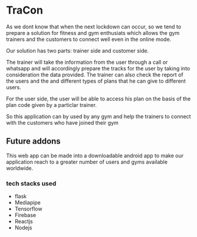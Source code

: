 # TraCon

As we dont know that when the next lockdown can occur, so we tend to prepare a solution for fitness and gym enthusiats which allows the gym trainers and the customers to connect well even in the online mode. 
<p>Our solution has two parts: trainer side and customer side.</p>
<p>The trainer will take the information from the user through a call or whatsapp and will accordingly prepare the tracks for the user by taking into consideration the data provided. The trainer can also check the report of the users and the and different types of plans that he can give to different users.</p>
<p>For the user side, the user will be able to access his plan on the basis of the plan code given by a particlar trainer.</p>

<p>So this application can by used by any gym and help the trainers to connect with the customers who have joined their gym</p>

## Future addons

This web app can be made into a downloadable android app to make our application reach to a greater number of users and gyms available worldwide.

### tech stacks used
<ul>
<li> flask</li>
<li> Mediapipe</li>
<li> Tensorflow</li>
<li> Firebase</li>
<li> Reactjs</li>
<li> Nodejs</li>
</ul>
